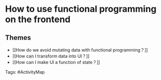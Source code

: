 # How to use functional programming on the frontend

## Themes
- [[How do we avoid mutating data with functional programming？]]
- [[How can I transform data into UI？]]
- [[How can I make UI a function of state？]]

Tags: #ActivityMap 